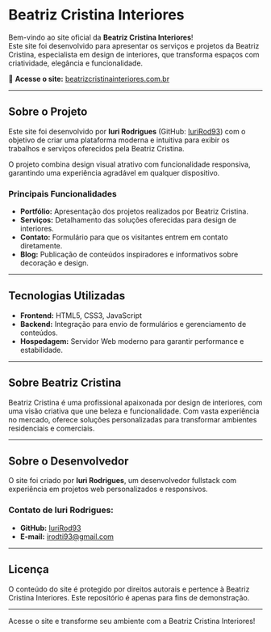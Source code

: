 # Beatriz Cristina Interiores  

Bem-vindo ao site oficial da **Beatriz Cristina Interiores**!  
Este site foi desenvolvido para apresentar os serviços e projetos da Beatriz Cristina, especialista em design de interiores, que transforma espaços com criatividade, elegância e funcionalidade.  

🔗 **Acesse o site:** [beatrizcristinainteriores.com.br](https://beatrizcristinainteriores.com.br/)  

---

## Sobre o Projeto  

Este site foi desenvolvido por **Iuri Rodrigues** (GitHub: [IuriRod93](https://github.com/IuriRod93)) com o objetivo de criar uma plataforma moderna e intuitiva para exibir os trabalhos e serviços oferecidos pela Beatriz Cristina.  

O projeto combina design visual atrativo com funcionalidade responsiva, garantindo uma experiência agradável em qualquer dispositivo.  

### Principais Funcionalidades  

- **Portfólio:** Apresentação dos projetos realizados por Beatriz Cristina.  
- **Serviços:** Detalhamento das soluções oferecidas para design de interiores.  
- **Contato:** Formulário para que os visitantes entrem em contato diretamente.  
- **Blog:** Publicação de conteúdos inspiradores e informativos sobre decoração e design.  

---

## Tecnologias Utilizadas  

- **Frontend:** HTML5, CSS3, JavaScript  
- **Backend:** Integração para envio de formulários e gerenciamento de conteúdos.  
- **Hospedagem:** Servidor Web moderno para garantir performance e estabilidade.  

---

## Sobre Beatriz Cristina  

Beatriz Cristina é uma profissional apaixonada por design de interiores, com uma visão criativa que une beleza e funcionalidade. Com vasta experiência no mercado, oferece soluções personalizadas para transformar ambientes residenciais e comerciais.  

---

## Sobre o Desenvolvedor  

O site foi criado por **Iuri Rodrigues**, um desenvolvedor fullstack com experiência em projetos web personalizados e responsivos.  
### Contato de Iuri Rodrigues:  
- **GitHub:** [IuriRod93](https://github.com/IuriRod93)  
- **E-mail:** irodti93@gmail.com  

---

## Licença  

O conteúdo do site é protegido por direitos autorais e pertence à Beatriz Cristina Interiores. Este repositório é apenas para fins de demonstração.  

---

Acesse o site e transforme seu ambiente com a Beatriz Cristina Interiores!  

